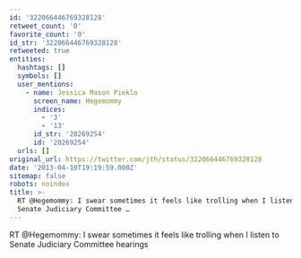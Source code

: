 ```yaml
---
id: '322066446769328128'
retweet_count: '0'
favorite_count: '0'
id_str: '322066446769328128'
retweeted: true
entities:
  hashtags: []
  symbols: []
  user_mentions:
    - name: Jessica Mason Pieklo
      screen_name: Hegemommy
      indices:
        - '3'
        - '13'
      id_str: '20269254'
      id: '20269254'
  urls: []
original_url: https://twitter.com/jth/status/322066446769328128
date: '2013-04-10T19:19:59.000Z'
sitemap: false
robots: noindex
title: >-
  RT @Hegemommy: I swear sometimes it feels like trolling when I listen to
  Senate Judiciary Committee …
---
```


RT @Hegemommy: I swear sometimes it feels like trolling when I listen to Senate Judiciary Committee hearings